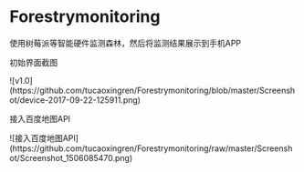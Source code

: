 # Forestrymonitoring
使用树莓派等智能硬件监测森林，然后将监测结果展示到手机APP
</p>初始界面截图</p>
![v1.0](https://github.com/tucaoxingren/Forestrymonitoring/blob/master/Screenshot/device-2017-09-22-125911.png)
</p>接入百度地图API</p>
![接入百度地图API](https://github.com/tucaoxingren/Forestrymonitoring/raw/master/Screenshot/Screenshot_1506085470.png)
